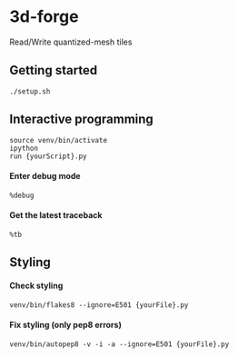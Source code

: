 # 3d-forge
Read/Write quantized-mesh tiles

## Getting started

    ./setup.sh

## Interactive programming

    source venv/bin/activate
    ipython
    run {yourScript}.py

#### Enter debug mode

    %debug

#### Get the latest traceback

    %tb


## Styling

#### Check styling

    venv/bin/flakes8 --ignore=E501 {yourFile}.py

#### Fix styling (only pep8 errors)

    venv/bin/autopep8 -v -i -a --ignore=E501 {yourFile}.py
